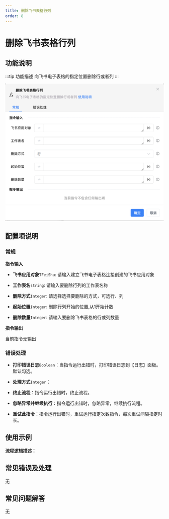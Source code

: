 ```yaml
---
title: 删除飞书表格行列
order: 8
---
```


# 删除飞书表格行列

## 功能说明

:::tip 功能描述
向飞书电子表格的指定位置删除行或者列
:::

![删除飞书表格行列](../../../../assets/删除飞书表格行列_command.png)

## 配置项说明

### 常规

**指令输入**

- **飞书应用对象**`TFeiShu`: 请输入建立飞书电子表格连接创建的飞书应用对象

- **工作表名**`string`: 请输入要删除行列的工作表名称

- **删除方式**`Integer`: 请选择选择要删除的方式，可选行、列

- **起始位置**`Integer`: 删除行列开始的位置,从1开始计数

- **删除数量**`Integer`: 请输入要删除飞书表格的行或列数量


**指令输出**

当前指令无输出

### 错误处理

- **打印错误日志**`Boolean`：当指令运行出错时，打印错误日志到【日志】面板。默认勾选。

- **处理方式**`Integer`：

 - **终止流程**：指令运行出错时，终止流程。

 - **忽略异常并继续执行**：指令运行出错时，忽略异常，继续执行流程。

 - **重试此指令**：指令运行出错时，重试运行指定次数指令，每次重试间隔指定时长。

## 使用示例

**流程逻辑描述：** 

## 常见错误及处理

无

## 常见问题解答

无

